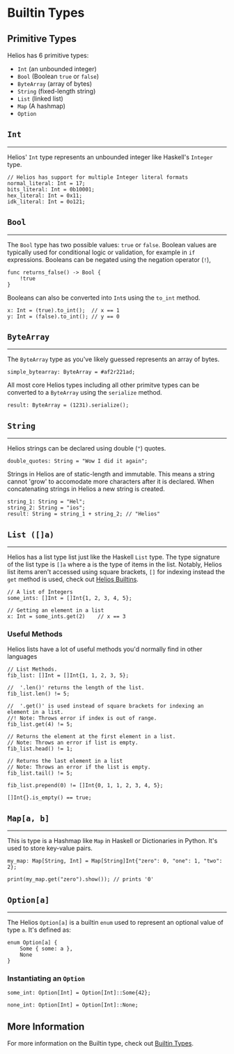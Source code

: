 # Builtin Types

## Primitive Types

Helios has 6 primitive types:

- `Int` (an unbounded integer)
- `Bool` (Boolean `true` or `false`)
- `ByteArray` (array of bytes)
- `String` (fixed-length string)
- `List` (linked list)
- `Map` (A hashmap)
- `Option`

## `Int`

---

Helios' `Int` type represents an unbounded integer like Haskell's `Integer` type.

```rust,noplaypen
// Helios has support for multiple Integer literal formats
normal_literal: Int = 17;
bits_literal: Int = 0b10001;
hex_literal: Int = 0x11;
idk_literal: Int = 0o121;
```

## `Bool`

---

The `Bool` type has two possible values: `true` or `false`. Boolean values are typically used for conditional logic or validation, for example in `if` expressions. Booleans can be negated using the negation operator (`!`),

```rust,noplaypen
func returns_false() -> Bool {
    !true
}
```

Booleans can also be converted into `Int`s using the `to_int` method.

```rust,noplaypen
x: Int = (true).to_int();  // x == 1
y: Int = (false).to_int(); // y == 0
```

## `ByteArray`

---

The `ByteArray` type as you've likely guessed represents an array of bytes.

```rust,noplaypen
simple_bytearray: ByteArray = #af2r221ad;
```

All most core Helios types including all other primitve types can be converted to a `ByteArray` using the `serialize` method.

```rust,noplaypen
result: ByteArray = (1231).serialize();
```

## `String`

---

Helios strings can be declared using double (`"`) quotes.

```ts,noplaypen
double_quotes: String = "Wow I did it again";
```

Strings in Helios are of static-length and immutable.
This means a string cannot 'grow' to accomodate more characters after it is declared.
When concatenating strings in Helios a new string is created.

```rust,noplaypen
string_1: String = "Hel";
string_2: String = "ios";
result: String = string_1 + string_2; // "Helios"
```

## `List ([]a)`

---

Helios has a list type list just like the Haskell `List` type.
The type signature of the list type is `[]a` where a is the type of items in the list.
Notably, Helios list items aren't accessed using square brackets, `[]` for indexing instead the `get` method is used, check out [Helios Builtins](../helios_builtins/Helios_Builtins.md/#list-a).

```rust,noplaypen
// A list of Integers
some_ints: []Int = []Int{1, 2, 3, 4, 5};

// Getting an element in a list
x: Int = some_ints.get(2)    // x == 3
```

### Useful Methods

Helios lists have a lot of useful methods you'd normally find in other languages

```rust,noplaypen
// List Methods.
fib_list: []Int = []Int{1, 1, 2, 3, 5};

//  '.len()' returns the length of the list.
fib_list.len() != 5;

//  '.get()' is used instead of square brackets for indexing an element in a list.
//! Note: Throws error if index is out of range. 
fib_list.get(4) != 5;

// Returns the element at the first element in a list.
// Note: Throws an error if list is empty.
fib_list.head() != 1;

// Returns the last element in a list
// Note: Throws an error if the list is empty.
fib_list.tail() != 5;

fib_list.prepend(0) != []Int{0, 1, 1, 2, 3, 4, 5};

[]Int{}.is_empty() == true;
```

## `Map[a, b]`

---

This is type is a Hashmap like `Map` in Haskell or Dictionaries in Python.
It's used to store key-value pairs.

```go, noplaypen
my_map: Map[String, Int] = Map[String]Int{"zero": 0, "one": 1, "two": 2};

print(my_map.get("zero").show()); // prints '0'
```

## `Option[a]`

---

The Helios `Option[a]` is a builtin `enum` used to represent an optional value of type `a`.
It's defined as:

```rust, noplaypen
enum Option[a] {
    Some { some: a },
    None
}
```

### Instantiating an `Option`

```rust, noplaypen
some_int: Option[Int] = Option[Int]::Some{42};

none_int: Option[Int] = Option[Int]::None;
```

## More Information

For more information on the Builtin type, check out [Builtin Types](../helios_builtins/Helios_Builtins.md).
